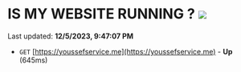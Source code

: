 # IS MY WEBSITE RUNNING ? [![](https://img.shields.io/static/v1?label=Sponsor&message=%E2%9D%A4&logo=GitHub&color=%23fe8e86)](https://github.com/sponsors/<username>)

Last updated: **12/5/2023, 9:47:07 PM**

- `GET` [https://youssefservice.me](https://youssefservice.me) - **Up** (645ms)
